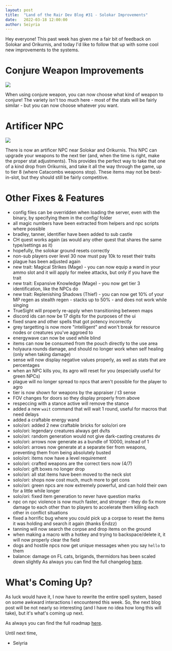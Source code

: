 ```yaml
---
layout: post
title:  "Land of the Rair Dev Blog #31 - Solokar Improvements"
date:   2022-03-18 12:00:00
author: Seiyria
---
```


Hey everyone! This past week has given me a fair bit of feedback on Solokar and Orikurnis, and today I'd like to follow that up with some cool new improvements to the systems.

# Conjure Weapon Improvements

![](https://i.imgur.com/h6wx9AV.png)

When using conjure weapon, you can now choose what kind of weapon to conjure! The variety isn't too much here - most of the stats will be fairly similar - but you can now choose whatever you want.

# Artificer NPC

![](https://i.imgur.com/PWa4taR.png)

There is now an artificer NPC near Solokar and Orikurnis. This NPC can upgrade your weapons to the next tier (and, when the time is right, make the proper stat adjustments). This provides the perfect way to take that one of a kind drop from Orikurnis, and take it all the way through the game, up to tier 8 (where Catacombs weapons stop). These items may not be best-in-slot, but they should still be fairly competitive.

# Other Fixes & Features

- config files can be overridden when loading the server, even with the binary, by specifying them in the config/ folder
- all magic numbers have been extracted from helpers and npc scripts where possible
- bradley, tanner, identifier have been added to sub castle
- CH quest works again (as would any other quest that shares the same type/settings as it)
- hopefully, the solokar ground resets correctly
- non-sub players over level 30 now must pay 10k to reset their traits
- plague has been adjusted again
- new trait: Magical Strikes (Mage) - you can now equip a wand in your ammo slot and it will apply for melee attacks, but only if you have the trait
- new trait: Expansive Knowledge (Mage) - you now get tier 3 identification, like the NPCs do
- new trait: Replenishing Shadows (Thief) - you can now get 10% of your MP regen as stealth regen - stacks up to 50% - and does not work while singing
- TrueSight will properly re-apply when transitioning between maps
- discord ids can now be 17 digits for the purposes of the ui
- fixed snare and other spells that got potency incorrectly
- grey targetting is now more "intelligent" and won't break for resource nodes or creatures you've aggroed to
- energywave can now be used while blind
- items can now be consumed from the pouch directly to the use area
- holyaura rounds damage, and should no longer work when self healing (only when taking damage)
- sense will now display negative values properly, as well as stats that are percentages
- when an NPC kills you, its agro will reset for you (especially useful for green NPCs)
- plague will no longer spread to npcs that aren't possible for the player to agro
- tier is now shown for weapons by the appraiser / t3 sense
- FOV changes for doors so they display properly from above
- respeccing with a stance active will remove the stance
- added a new `wait` command that will wait 1 round, useful for macros that need delays
- added a craftable energy wand
- solo/ori: added 2 new craftable bricks for solo/ori ore
- solo/ori: legendary creatures always get dv/ts
- solo/ori: random generation would not give dark-casting creatures dv
- solo/ori: arrows now generate as a bundle of 10000, instead of 1
- solo/ori: arrows now generate at a separate tier from weapons, preventing them from being absolutely busted
- solo/ori: items now have a level requirement
- solo/ori: crafted weapons are the correct tiers now (4/7)
- solo/ori: gift boxes no longer drop
- solo/ori: all stat items have been moved to the neck slot
- solo/ori: shops now cost much, much more to get cons
- solo/ori: green npcs are now extremely powerful, and can hold their own for a little while longer
- solo/ori: fixed item generation to never have question marks
- npc on npc violence is now much faster, and stronger - they do 5x more damage to each other than to players to accelerate them killing each other in conflict situations
- fixed a horrific bug where you could pick up a corpse to reset the items it was holding and search it again (thanks Endzz)
- tanning will now search the corpse and drop items on the ground
- when making a macro with a hotkey and trying to backspace/delete it, it will now properly clear the field
- dogs and hostile npcs now get unique messages when you say `hello` to them
- balance: damage on FL cats, brigands, thermidors has been scaled down slightly
As always you can find the full changelog [here](https://github.com/LandOfTheRair/LandOfTheRair/blob/master/CHANGELOG.md).

# What's Coming Up?

As luck would have it, I now have to rewrite the entire spell system, based on some awkward interactions I encountered this week. So, the next blog post will be not nearly so interesting (and I have no idea how long this will take), but it's what's coming up next.

As always you can find the full roadmap [here](https://github.com/LandOfTheRair/LandOfTheRair/projects/2).

Until next time,

- Seiyria
